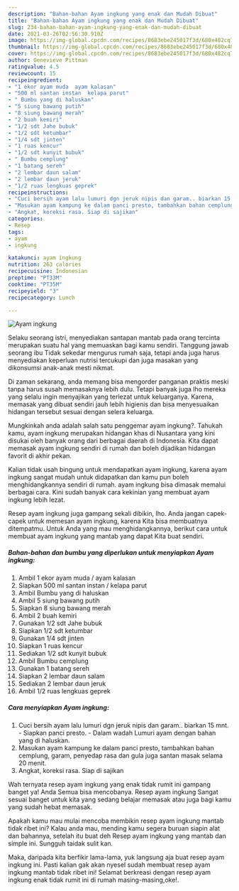 ```yaml
---
description: "Bahan-bahan Ayam ingkung yang enak dan Mudah Dibuat"
title: "Bahan-bahan Ayam ingkung yang enak dan Mudah Dibuat"
slug: 234-bahan-bahan-ayam-ingkung-yang-enak-dan-mudah-dibuat
date: 2021-03-26T02:56:30.910Z
image: https://img-global.cpcdn.com/recipes/8683ebe245017f3d/680x482cq70/ayam-ingkung-foto-resep-utama.jpg
thumbnail: https://img-global.cpcdn.com/recipes/8683ebe245017f3d/680x482cq70/ayam-ingkung-foto-resep-utama.jpg
cover: https://img-global.cpcdn.com/recipes/8683ebe245017f3d/680x482cq70/ayam-ingkung-foto-resep-utama.jpg
author: Genevieve Pittman
ratingvalue: 4.5
reviewcount: 15
recipeingredient:
- "1 ekor ayam muda  ayam kalasan"
- "500 ml santan instan  kelapa parut"
- " Bumbu yang di haluskan"
- "5 siung bawang putih"
- "8 siung bawang merah"
- "2 buah kemiri"
- "1/2 sdt Jahe bubuk"
- "1/2 sdt ketumbar"
- "1/4 sdt jinten"
- "1 ruas kencur"
- "1/2 sdt kunyit bubuk"
- " Bumbu cemplung"
- "1 batang sereh"
- "2 lembar daun salam"
- "2 lembar daun jeruk"
- "1/2 ruas lengkuas geprek"
recipeinstructions:
- "Cuci bersih ayam lalu lumuri dgn jeruk nipis dan garam.. biarkan 15 mnt. Siapkan panci presto. Dalam wadah Lumuri ayam dengan bahan yang di haluskan."
- "Masukan ayam kampung ke dalam panci presto, tambahkan bahan cemplung, garam, penyedap rasa dan gula juga santan masak selama 20 menit."
- "Angkat, koreksi rasa. Siap di sajikan"
categories:
- Resep
tags:
- ayam
- ingkung

katakunci: ayam ingkung 
nutrition: 263 calories
recipecuisine: Indonesian
preptime: "PT33M"
cooktime: "PT35M"
recipeyield: "3"
recipecategory: Lunch

---
```



![Ayam ingkung](https://img-global.cpcdn.com/recipes/8683ebe245017f3d/680x482cq70/ayam-ingkung-foto-resep-utama.jpg)

Selaku seorang istri, menyediakan santapan mantab pada orang tercinta merupakan suatu hal yang memuaskan bagi kamu sendiri. Tanggung jawab seorang ibu Tidak sekedar mengurus rumah saja, tetapi anda juga harus menyediakan keperluan nutrisi tercukupi dan juga masakan yang dikonsumsi anak-anak mesti nikmat.

Di zaman  sekarang, anda memang bisa mengorder panganan praktis meski tanpa harus susah memasaknya lebih dulu. Tetapi banyak juga lho mereka yang selalu ingin menyajikan yang terlezat untuk keluarganya. Karena, memasak yang dibuat sendiri jauh lebih higienis dan bisa menyesuaikan hidangan tersebut sesuai dengan selera keluarga. 



Mungkinkah anda adalah salah satu penggemar ayam ingkung?. Tahukah kamu, ayam ingkung merupakan hidangan khas di Nusantara yang kini disukai oleh banyak orang dari berbagai daerah di Indonesia. Kita dapat memasak ayam ingkung sendiri di rumah dan boleh dijadikan hidangan favorit di akhir pekan.

Kalian tidak usah bingung untuk mendapatkan ayam ingkung, karena ayam ingkung sangat mudah untuk didapatkan dan kamu pun boleh menghidangkannya sendiri di rumah. ayam ingkung bisa dimasak memalui berbagai cara. Kini sudah banyak cara kekinian yang membuat ayam ingkung lebih lezat.

Resep ayam ingkung juga gampang sekali dibikin, lho. Anda jangan capek-capek untuk memesan ayam ingkung, karena Kita bisa membuatnya ditempatmu. Untuk Anda yang mau menghidangkannya, berikut cara untuk membuat ayam ingkung yang mantab yang dapat Kita buat sendiri.

<!--inarticleads1-->

##### Bahan-bahan dan bumbu yang diperlukan untuk menyiapkan Ayam ingkung:

1. Ambil 1 ekor ayam muda / ayam kalasan
1. Siapkan 500 ml santan instan / kelapa parut
1. Ambil  Bumbu yang di haluskan
1. Ambil 5 siung bawang putih
1. Siapkan 8 siung bawang merah
1. Ambil 2 buah kemiri
1. Gunakan 1/2 sdt Jahe bubuk
1. Siapkan 1/2 sdt ketumbar
1. Gunakan 1/4 sdt jinten
1. Siapkan 1 ruas kencur
1. Sediakan 1/2 sdt kunyit bubuk
1. Ambil  Bumbu cemplung
1. Gunakan 1 batang sereh
1. Siapkan 2 lembar daun salam
1. Sediakan 2 lembar daun jeruk
1. Ambil 1/2 ruas lengkuas geprek




<!--inarticleads2-->

##### Cara menyiapkan Ayam ingkung:

1. Cuci bersih ayam lalu lumuri dgn jeruk nipis dan garam.. biarkan 15 mnt. - Siapkan panci presto. - Dalam wadah Lumuri ayam dengan bahan yang di haluskan.
1. Masukan ayam kampung ke dalam panci presto, tambahkan bahan cemplung, garam, penyedap rasa dan gula juga santan masak selama 20 menit.
1. Angkat, koreksi rasa. Siap di sajikan




Wah ternyata resep ayam ingkung yang enak tidak rumit ini gampang banget ya! Anda Semua bisa mencobanya. Resep ayam ingkung Sangat sesuai banget untuk kita yang sedang belajar memasak atau juga bagi kamu yang sudah hebat memasak.

Apakah kamu mau mulai mencoba membikin resep ayam ingkung mantab tidak ribet ini? Kalau anda mau, mending kamu segera buruan siapin alat dan bahannya, setelah itu buat deh Resep ayam ingkung yang mantab dan simple ini. Sungguh taidak sulit kan. 

Maka, daripada kita berfikir lama-lama, yuk langsung aja buat resep ayam ingkung ini. Pasti kalian gak akan nyesel sudah membuat resep ayam ingkung mantab tidak ribet ini! Selamat berkreasi dengan resep ayam ingkung enak tidak rumit ini di rumah masing-masing,oke!.

